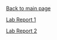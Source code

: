 [Back to main page](https://lykevin2341.github.io/cse15l-lab-reports/index.html)

[Lab Report 1](https://lykevin2341.github.io/cse15l-lab-reports/lab-report-1-week-2.html)

[Lab Report 2](https://lykevin2341.github.io/cse15l-lab-reports/lab-report-2-week-4.html)